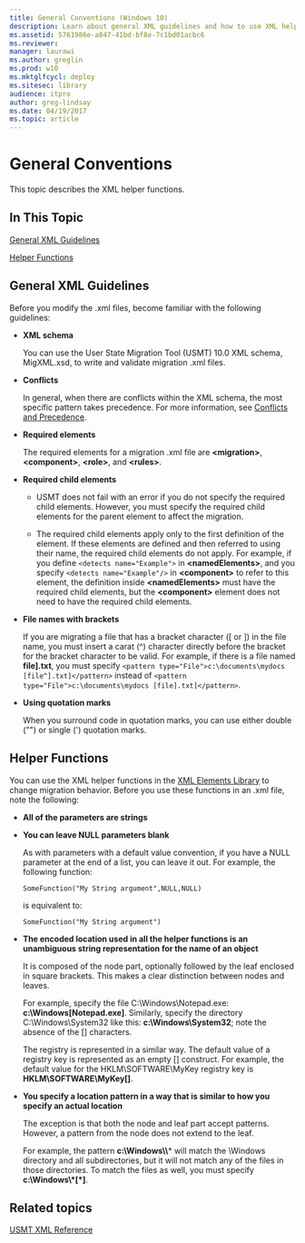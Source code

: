 ```yaml
---
title: General Conventions (Windows 10)
description: Learn about general XML guidelines and how to use XML helper functions in the XML Elements library to change migration behavior.
ms.assetid: 5761986e-a847-41bd-bf8e-7c1bd01acbc6
ms.reviewer: 
manager: laurawi
ms.author: greglin
ms.prod: w10
ms.mktglfcycl: deploy
ms.sitesec: library
audience: itpro
author: greg-lindsay
ms.date: 04/19/2017
ms.topic: article
---
```


# General Conventions


This topic describes the XML helper functions.

## In This Topic


[General XML Guidelines](#bkmk-general)

[Helper Functions](#bkmk-helperfunctions)

## <a href="" id="bkmk-general"></a>General XML Guidelines


Before you modify the .xml files, become familiar with the following guidelines:

-   **XML schema**

    You can use the User State Migration Tool (USMT) 10.0 XML schema, MigXML.xsd, to write and validate migration .xml files.

-   **Conflicts**

    In general, when there are conflicts within the XML schema, the most specific pattern takes precedence. For more information, see [Conflicts and Precedence](usmt-conflicts-and-precedence.md).

-   **Required elements**

    The required elements for a migration .xml file are **&lt;migration&gt;**, **&lt;component&gt;**, **&lt;role&gt;**, and **&lt;rules&gt;**.

-   **Required child elements**

    -   USMT does not fail with an error if you do not specify the required child elements. However, you must specify the required child elements for the parent element to affect the migration.

    -   The required child elements apply only to the first definition of the element. If these elements are defined and then referred to using their name, the required child elements do not apply. For example, if you define `<detects name="Example">` in **&lt;namedElements&gt;**, and you specify `<detects name="Example"/>` in **&lt;component&gt;** to refer to this element, the definition inside **&lt;namedElements&gt;** must have the required child elements, but the **&lt;component&gt;** element does not need to have the required child elements.

-   **File names with brackets**

    If you are migrating a file that has a bracket character (\[ or \]) in the file name, you must insert a carat (^) character directly before the bracket for the bracket character to be valid. For example, if there is a file named **file].txt**, you must specify `<pattern type="File">c:\documents\mydocs [file^].txt]</pattern>` instead of `<pattern type="File">c:\documents\mydocs [file].txt]</pattern>`.

-   **Using quotation marks**

    When you surround code in quotation marks, you can use either double ("") or single (') quotation marks.

## <a href="" id="bkmk-helperfunctions"></a> Helper Functions


You can use the XML helper functions in the [XML Elements Library](usmt-xml-elements-library.md) to change migration behavior. Before you use these functions in an .xml file, note the following:

- **All of the parameters are strings**

- **You can leave NULL parameters blank**

  As with parameters with a default value convention, if you have a NULL parameter at the end of a list, you can leave it out. For example, the following function:

  ``` syntax
  SomeFunction("My String argument",NULL,NULL)
  ```

  is equivalent to:

  ``` syntax
  SomeFunction("My String argument")
  ```

- **The encoded location used in all the helper functions is an unambiguous string representation for the name of an object**

  It is composed of the node part, optionally followed by the leaf enclosed in square brackets. This makes a clear distinction between nodes and leaves.

  For example, specify the file C:\\Windows\\Notepad.exe: **c:\\Windows\[Notepad.exe\]**. Similarly, specify the directory C:\\Windows\\System32 like this: **c:\\Windows\\System32**; note the absence of the \[\] characters.

  The registry is represented in a similar way. The default value of a registry key is represented as an empty \[\] construct. For example, the default value for the HKLM\\SOFTWARE\\MyKey registry key is **HKLM\\SOFTWARE\\MyKey\[\]**.

- **You specify a location pattern in a way that is similar to how you specify an actual location**

  The exception is that both the node and leaf part accept patterns. However, a pattern from the node does not extend to the leaf.

  For example, the pattern **c:\\Windows\\\\*** will match the \\Windows directory and all subdirectories, but it will not match any of the files in those directories. To match the files as well, you must specify **c:\\Windows\\\*\[\*\]**.

## Related topics


[USMT XML Reference](usmt-xml-reference.md)

 

 






